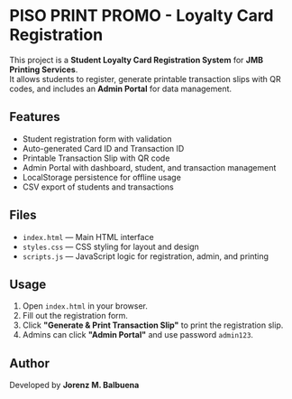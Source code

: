 # PISO PRINT PROMO - Loyalty Card Registration

This project is a **Student Loyalty Card Registration System** for **JMB Printing Services**.  
It allows students to register, generate printable transaction slips with QR codes, and includes an **Admin Portal** for data management.

## Features
- Student registration form with validation
- Auto-generated Card ID and Transaction ID
- Printable Transaction Slip with QR code
- Admin Portal with dashboard, student, and transaction management
- LocalStorage persistence for offline usage
- CSV export of students and transactions

## Files
- `index.html` — Main HTML interface
- `styles.css` — CSS styling for layout and design
- `scripts.js` — JavaScript logic for registration, admin, and printing

## Usage
1. Open `index.html` in your browser.
2. Fill out the registration form.
3. Click **"Generate & Print Transaction Slip"** to print the registration slip.
4. Admins can click **"Admin Portal"** and use password `admin123`.

## Author
Developed by **Jorenz M. Balbuena**
